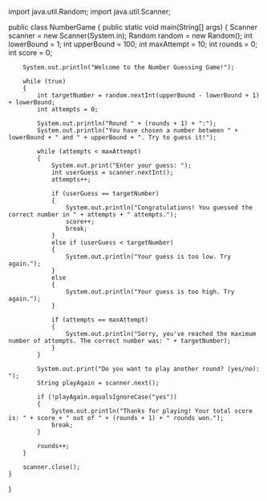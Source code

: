 import java.util.Random;
import java.util.Scanner;

public class NumberGame 
{
    public static void main(String[] args) 
    {
        Scanner scanner = new Scanner(System.in);
        Random random = new Random();
        int lowerBound = 1;
        int upperBound = 100;
        int maxAttempt = 10;
        int rounds = 0;
        int score = 0;

        System.out.println("Welcome to the Number Guessing Game!");

        while (true)
        {
            int targetNumber = random.nextInt(upperBound - lowerBound + 1) + lowerBound;
            int attempts = 0;

            System.out.println("Round " + (rounds + 1) + ":");
            System.out.println("You have chosen a number between " + lowerBound + " and " + upperBound + ". Try to guess it!");

            while (attempts < maxAttempt) 
            {
                System.out.print("Enter your guess: ");
                int userGuess = scanner.nextInt();
                attempts++;

                if (userGuess == targetNumber)
                {
                    System.out.println("Congratulations! You guessed the correct number in " + attempts + " attempts.");
                    score++;
                    break;
                } 
                else if (userGuess < targetNumber)
                {
                    System.out.println("Your guess is too low. Try again.");
                } 
                else
                {
                    System.out.println("Your guess is too high. Try again.");
                }

                if (attempts == maxAttempt)
                {
                    System.out.println("Sorry, you've reached the maximum number of attempts. The correct number was: " + targetNumber);
                }
            }

            System.out.print("Do you want to play another round? (yes/no): ");
            String playAgain = scanner.next();

            if (!playAgain.equalsIgnoreCase("yes"))
            {
                System.out.println("Thanks for playing! Your total score is: " + score + " out of " + (rounds + 1) + " rounds won.");
                break;
            }

            rounds++;
        }

        scanner.close();
    }
}


